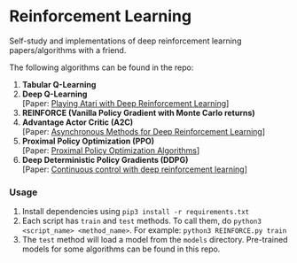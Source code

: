 # Reinforcement Learning
Self-study and implementations of deep reinforcement learning papers/algorithms with a friend.

The following algorithms can be found in the repo:

1. **Tabular Q-Learning**
2. **Deep Q-Learning**  
[Paper: [Playing Atari with Deep Reinforcement Learning](https://www.cs.toronto.edu/~vmnih/docs/dqn.pdf)]
3. **REINFORCE (Vanilla Policy Gradient with Monte Carlo returns)**
4. **Advantage Actor Critic (A2C)**  
[Paper: [Asynchronous Methods for Deep Reinforcement Learning](https://arxiv.org/pdf/1602.01783.pdf)]
5. **Proximal Policy Optimization (PPO)**  
[Paper: [Proximal Policy Optimization Algorithms](https://arxiv.org/pdf/1707.06347.pdf)]
6. **Deep Deterministic Policy Gradients (DDPG)**  
[Paper: [Continuous control with deep reinforcement learning](https://arxiv.org/pdf/1509.02971.pdf)]

### Usage
1. Install dependencies using `pip3 install -r requirements.txt`
2. Each script has `train` and `test` methods. To call them, do
`python3 <script_name> <method_name>`. For example: `python3 REINFORCE.py train`
3. The `test` method will load a model from the `models` directory. Pre-trained models 
for some algorithms can be found in this repo.

